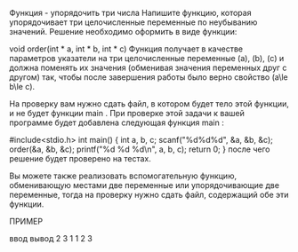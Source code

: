 Функция - упорядочить три числа
Напишите функцию, которая упорядочивает три целочисленные переменные по неубыванию значений.
Решение необходимо оформить в виде функции:

 

void order(int * a, int * b, int * c)
Функция получает в качестве параметров указатели на три целочисленные переменные \(a\), \(b\), \(c\) и должна поменять их значения (обменивая значения переменных друг с другом) так, чтобы после завершения работы было верно свойство \(a\le b\le c\).

На проверку вам нужно сдать файл, в котором будет тело этой функции, и не будет функции 
main
. При проверке этой задачи к вашей программе будет добавлена следующая функция 
main
:

#include<stdio.h>
int main()
{
    int a, b, c;
    scanf("%d%d%d", &a, &b, &c);
    order(&a, &b, &c);
    printf("%d %d %d\n", a, b, c);
    return 0;
}
после чего решение будет проверено на тестах.

Вы можете также реализовать вспомогательную функцию, обменивающую местами две переменные или упорядочивающие две переменные, тогда на проверку нужно сдать файл, содержащий обе эти функции.

 

ПРИМЕР

ввод	вывод
2 3 1
1 2 3